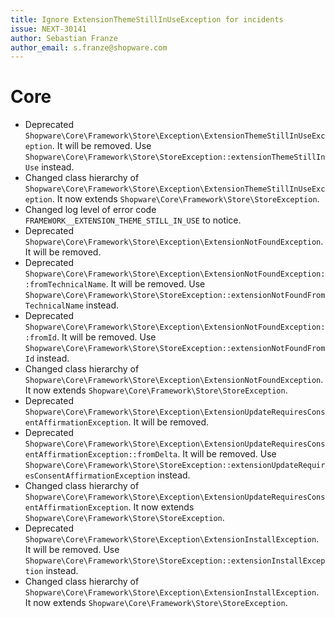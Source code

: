 ```yaml
---
title: Ignore ExtensionThemeStillInUseException for incidents
issue: NEXT-30141
author: Sebastian Franze
author_email: s.franze@shopware.com
---
```

# Core
* Deprecated `Shopware\Core\Framework\Store\Exception\ExtensionThemeStillInUseException`. It will be removed. Use `Shopware\Core\Framework\Store\StoreException::extensionThemeStillInUse` instead.
* Changed class hierarchy of `Shopware\Core\Framework\Store\Exception\ExtensionThemeStillInUseException`. It now extends `Shopware\Core\Framework\Store\StoreException`.
* Changed log level of error code `FRAMEWORK__EXTENSION_THEME_STILL_IN_USE` to notice.
* Deprecated `Shopware\Core\Framework\Store\Exception\ExtensionNotFoundException`. It will be removed.
* Deprecated `Shopware\Core\Framework\Store\Exception\ExtensionNotFoundException::fromTechnicalName`. It will be removed. Use `Shopware\Core\Framework\Store\StoreException::extensionNotFoundFromTechnicalName` instead.
* Deprecated `Shopware\Core\Framework\Store\Exception\ExtensionNotFoundException::fromId`. It will be removed. Use `Shopware\Core\Framework\Store\StoreException::extensionNotFoundFromId` instead.
* Changed class hierarchy of `Shopware\Core\Framework\Store\Exception\ExtensionNotFoundException`.  It now extends `Shopware\Core\Framework\Store\StoreException`.
* Deprecated `Shopware\Core\Framework\Store\Exception\ExtensionUpdateRequiresConsentAffirmationException`. It will be removed.
* Deprecated `Shopware\Core\Framework\Store\Exception\ExtensionUpdateRequiresConsentAffirmationException::fromDelta`. It will be removed. Use `Shopware\Core\Framework\Store\StoreException::extensionUpdateRequiresConsentAffirmationException` instead.
* Changed class hierarchy of `Shopware\Core\Framework\Store\Exception\ExtensionUpdateRequiresConsentAffirmationException`.  It now extends `Shopware\Core\Framework\Store\StoreException`.
* Deprecated `Shopware\Core\Framework\Store\Exception\ExtensionInstallException`. It will be removed. Use `Shopware\Core\Framework\Store\StoreException::extensionInstallException` instead.
* Changed class hierarchy of `Shopware\Core\Framework\Store\Exception\ExtensionInstallException`.  It now extends `Shopware\Core\Framework\Store\StoreException`.
